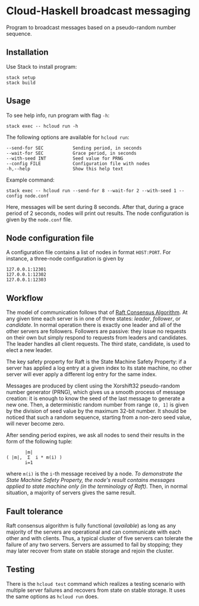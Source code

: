# Cloud-Haskell broadcast messaging

Program to broadcast messages based on a pseudo-random number sequence.

## Installation

Use Stack to install program:

    stack setup
    stack build

## Usage

To see help info, run program with flag `-h`:

    stack exec -- hcloud run -h

The following options are available for `hcloud run`:

    --send-for SEC           Sending period, in seconds
    --wait-for SEC           Grace period, in seconds
    --with-seed INT          Seed value for PRNG
    --config FILE            Configuration file with nodes
    -h,--help                Show this help text

Example command:

    stack exec -- hcloud run --send-for 8 --wait-for 2 --with-seed 1 --config node.conf

Here, messages will be sent during 8 seconds. After that, during a grace period of 2 seconds, nodes will print out results. The node configuration is given by the `node.conf` file.

## Node configuration file

A configuration file contains a list of nodes in format `HOST:PORT`. For instance, a three-node configuration is given by

    127.0.0.1:12301
    127.0.0.1:12302
    127.0.0.1:12303

## Workflow

The model of communication follows that of [Raft Consensus Algorithm](https://raft.github.io/). At any given time each server is in one of three states: _leader_, _follower_, or _candidate_. In normal operation there is exactly one leader and all of the other servers are followers. Followers are passive: they issue no requests on their own but simply respond to requests from leaders and candidates. The leader handles all client requests. The third state, candidate, is used to elect a new leader.

The key safety property for Raft is the State Machine Safety Property: if a server has applied a log entry at a given index to its state machine, no other server will ever apply a different log entry for the same index.

Messages are produced by client using the Xorshift32 pseudo-random number generator (PRNG), which gives us a smooth process of message creation: it is enough to know the seed of the last message to generate a new one. Then, a deterministic random number from range `(0, 1]` is given by the division of seed value by the maximum 32-bit number. It should be noticed that such a random sequence, starting from a non-zero seed value, will never become zero.

After sending period expires, we ask all nodes to send their results in the form of the following tuple:

           |m|
    ( |m|,  Σ  i * m(i) )
           i=1

where `m(i)` is the `i`-th message received by a node. _To demonstrate the State Machine Safety Property, the node's result contains messages applied to state machine only (in the terminology of Raft)_. Then, in normal situation, a majority of servers gives the same result.

## Fault tolerance

Raft consensus algorithm is fully functional (_available_) as long as any majority of the servers are operational and can communicate with each other and with clients. Thus, a typical cluster of five servers can tolerate the failure of any two servers. Servers are assumed to fail by stopping; they may later recover from state on stable storage and rejoin the cluster.

## Testing

There is the `hcloud test` command which realizes a testing scenario with multiple server failures and recovers from state on stable storage. It uses the same options as `hcloud run` does.
